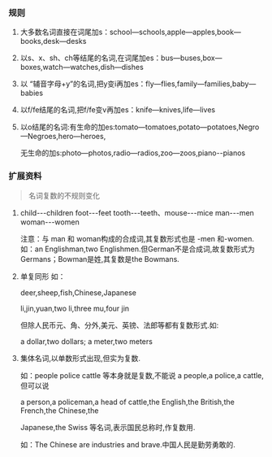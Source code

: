 

### 规则

1. 大多数名词直接在词尾加s：school—schools,apple—apples,book—books,desk—desks
   
2. 以s、x、sh、ch等结尾的名词,在词尾加es：bus—buses,box—boxes,watch—watches,dish—dishes
   
3. 以 “辅音字母+y”的名词,把y变i再加es：fly—flies,family—families,baby—babies
   
4. 以f/fe结尾的名词,把f/fe变v再加es：knife—knives,life—lives
   
5. 以o结尾的名词:有生命的加es:tomato—tomatoes,potato—potatoes,Negro—Negroes,hero—heroes,  

    无生命的加s:photo—photos,radio—radios,zoo—zoos,piano--pianos

### 扩展资料
> 名词复数的不规则变化 

1. child---children foot---feet tooth---teeth、mouse---mice man---men woman---women  

    注意：与 man 和 woman构成的合成词,其复数形式也是 -men 和-women.
    如：an Englishman,two Englishmen.但German不是合成词,故复数形式为Germans；Bowman是姓,其复数是the Bowmans.

2. 单复同形 如：

    deer,sheep,fish,Chinese,Japanese   

    li,jin,yuan,two li,three mu,four jin     

    但除人民币元、角、分外,美元、英镑、法郎等都有复数形式.如:

    a dollar,two dollars; a meter,two meters

3. 集体名词,以单数形式出现,但实为复数.

    如：people police cattle 等本身就是复数,不能说 a people,a police,a cattle,但可以说
    
    a person,a policeman,a head of cattle,the English,the British,the French,the Chinese,the
    
    Japanese,the Swiss 等名词,表示国民总称时,作复数用.
    
    如：The Chinese are industries and brave.中国人民是勤劳勇敢的.